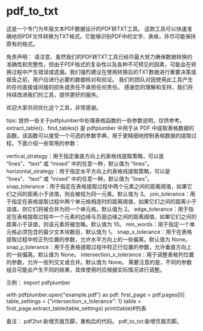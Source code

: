 # pdf_to_txt
这是一个专门为年报文本PDF数据设计的PDF转TXT工具。
这款工具可以快速准确地将PDF文件转换为TXT格式。它能够识别PDF中的文字、表格，并尽可能保持原有的格式。

免责声明：
请注意，虽然我们的PDF转TXT工具已经尽最大努力确保数据转换的准确性和完整性，但由于PDF格式的复杂性以及各种不可预见的因素，可能会在转换过程中产生错误或遗漏。我们强烈建议在使用转换后的TXT数据进行重要决策或报告之前，用户应进行必要的数据核对和验证。
我们的团队对因使用此工具产生的任何直接或间接的损失或责任不承担任何责任。
感谢您的理解和支持，我们将持续改进我们的工具，提供更好的服务。


欢迎大家共同优化这个工具，非常感谢。

tips:
提供一些关于pdfplumber中处理表格函数的一些参数说明，仅供参考。
extract_table()、find_tables() 是 pdfplumber 中用于从 PDF 中提取表格数据的函数。该函数可以接受一个可选的参数字典，用于更精细地控制表格数据的提取过程。下面介绍一些常用的参数：

vertical_strategy：用于指定垂直方向上的表格线提取策略，可以是 “lines”、“text” 或 “mixed” 中的任意一种，默认值为 “lines”。
horizontal_strategy：用于指定水平方向上的表格线提取策略，可以是 “lines”、“text” 或 “mixed” 中的任意一种，默认值为 “lines”。
snap_tolerance：用于指定在表格提取过程中两个元素之间的距离阈值，如果它们之间的距离小于该值，则会被视为同一元素。默认值为 3。
join_tolerance：用于指定在表格提取过程中两个单元格相连时的距离阈值，如果它们之间的距离小于该值，则它们将被合并为同一个单元格。默认值为 2。
edge_tolerance：用于指定在表格提取过程中一个元素的边缘与页面边缘之间的距离阈值，如果它们之间的距离小于该值，则该元素将被忽略。默认值为 10。
min_words：用于指定一个单元格必须包含的最少文本块数目，默认值为 1。
snap_x_tolerance：用于在表格提取过程中校正列位置的参数，允许水平方向上的一些偏离。默认值为 None。
snap_y_tolerance：用于在表格提取过程中校正行位置的参数，允许垂直方向上的一些偏离。默认值为 None。
intersection_x_tolerance：用于调整表格列位置的参数，允许一些列交叉或合并。默认值为 None。
需要注意的是，不同的参数组合可能会产生不同的结果，具体使用时应根据实际情况进行调整。

示例：
import pdfplumber

with pdfplumber.open("example.pdf") as pdf:
    first_page = pdf.pages[0]
    table_settings = {"intersection_x_tolerance": 1}
    table = first_page.extract_table(table_settings)
    print(table)#列表


备注：
pdf2txt:新增页眉页脚，重构后的代码。
pdf_to_txt:新增页眉页脚。



